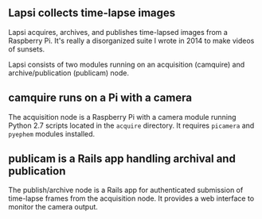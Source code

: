 ## Lapsi collects time-lapse images

Lapsi acquires, archives, and publishes time-lapsed images from a 
Raspberry Pi.  It's really a disorganized suite I wrote in 2014 to
make videos of sunsets.

Lapsi consists of two modules running on an acquisition (camquire)
and archive/publication (publicam) node.

## camquire runs on a Pi with a camera

The acquisition node is a Raspberry Pi with a camera module running
Python 2.7 scripts located in the `acquire` directory.  It requires
`picamera` and `pyephem` modules installed.

## publicam is a Rails app handling archival and publication

The publish/archive node is a Rails app for authenticated submission of
time-lapse frames from the acquisition node. It provides a web interface
to monitor the camera output.
